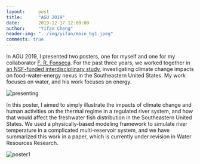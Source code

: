 ```yaml
---
layout:     post
title:      "AGU 2019"
date:       2019-12-17 12:00:00
author:     "Yifan Cheng"
header-img: "../img/yifan/main_bg1.jpeg"
comments: true
---
```


In AGU 2019, I presented two posters, one for myself and one for my collaborator [F. R. Fonseca](https://www.researchgate.net/profile/Francisco_Ralston_Fonseca). For the past three years, we worked together in [an NSF-funded interdisciplinary study](https://www.nsf.gov/awardsearch/showAward?AWD_ID=1441131), investigating climate change impacts on food-water-energy nexus in the Southeastern United States. My work focuses on water, and his work focuses on energy.

![presenting](../../../../img/yifan/agu2019_presenting.jpeg)

In this poster, I aimed to simply illustrate the impacts of climate change and human activities on the thermal regime in a regulated river system, and how that would affect the freshwater fish distribution in the Southeastern United States. We used a physically-based modeling framework to simulate river temperature in a complicated multi-reservoir system, and we have summarized this work in a paper, which is currently under revision in Water Resources Research.

![poster1](../../../../img/yifan/agu2019_poster.jpeg)

